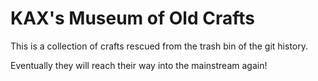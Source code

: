 # KAX's Museum of Old Crafts

This is a collection of crafts rescued from the trash bin of the git history.

Eventually they will reach their way into the mainstream again!
